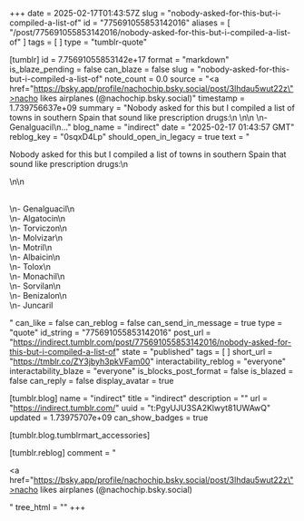 +++
date = 2025-02-17T01:43:57Z
slug = "nobody-asked-for-this-but-i-compiled-a-list-of"
id = "775691055853142016"
aliases = [ "/post/775691055853142016/nobody-asked-for-this-but-i-compiled-a-list-of" ]
tags = [ ]
type = "tumblr-quote"

[tumblr]
id = 7.75691055853142e+17
format = "markdown"
is_blaze_pending = false
can_blaze = false
slug = "nobody-asked-for-this-but-i-compiled-a-list-of"
note_count = 0.0
source = "<a href=\"https://bsky.app/profile/nachochip.bsky.social/post/3lhdau5wut22z\">nacho likes airplanes (@nachochip.bsky.social)</a>"
timestamp = 1.739756637e+09
summary = "Nobody asked for this but I compiled a list of towns in southern Spain that sound like prescription drugs:\n \n\n \n- Genalguacil\n..."
blog_name = "indirect"
date = "2025-02-17 01:43:57 GMT"
reblog_key = "0sqxD4Lp"
should_open_in_legacy = true
text = "<p>Nobody asked for this but I compiled a list of towns in southern Spain that sound like prescription drugs:\n<br/></p>\n\n<p><br/>\n- Genalguacil\n<br/>\n- Algatocin\n<br/>\n- Torviczon\n<br/>\n- Molvizar\n<br/>\n- Motril\n<br/>\n- Albaicin\n<br/>\n- Tolox\n<br/>\n- Monachil\n<br/>\n- Sorvilan\n<br/>\n- Benizalon\n<br/>\n- Juncaril</p>"
can_like = false
can_reblog = false
can_send_in_message = true
type = "quote"
id_string = "775691055853142016"
post_url = "https://indirect.tumblr.com/post/775691055853142016/nobody-asked-for-this-but-i-compiled-a-list-of"
state = "published"
tags = [ ]
short_url = "https://tmblr.co/ZY3jbyh3pkVFam00"
interactability_reblog = "everyone"
interactability_blaze = "everyone"
is_blocks_post_format = false
is_blazed = false
can_reply = false
display_avatar = true

[tumblr.blog]
name = "indirect"
title = "indirect"
description = ""
url = "https://indirect.tumblr.com/"
uuid = "t:PgyUJU3SA2Klwyt81UWAwQ"
updated = 1.73975707e+09
can_show_badges = true

[tumblr.blog.tumblrmart_accessories]

[tumblr.reblog]
comment = "<p><a href=\"https://bsky.app/profile/nachochip.bsky.social/post/3lhdau5wut22z\">nacho likes airplanes (@nachochip.bsky.social)</a></p>"
tree_html = ""
+++

